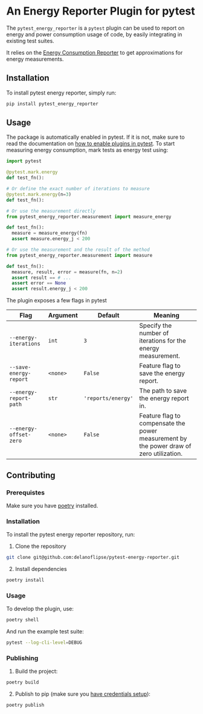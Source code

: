 # An Energy Reporter Plugin for pytest

The `pytest_energy_reporter` is a `pytest` plugin can be used to report on energy and power consumption usage of code, by easily integrating in existing test suites.

It relies on the [Energy Consumption Reporter](https://github.com/aron-hoogeveen/energy-consumption-reporter) to get approximations for energy measurements.

## Installation

To install pytest energy reporter, simply run:

```bash
pip install pytest_energy_reporter
```

## Usage

The package is automatically enabled in pytest. If it is not, make sure to read the documentation on [how to enable plugins in pytest](https://docs.pytest.org/en/stable/how-to/plugins.html). To start measuring energy consumption, mark tests as energy test using:

```python
import pytest

@pytest.mark.energy
def test_fn():

# Or define the exact number of iterations to measure
@pytest.mark.energy(n=3)
def test_fn():

# Or use the measurement directly
from pytest_energy_reporter.measurement import measure_energy

def test_fn():
  measure = measure_energy(fn)
  assert measure.energy_j < 200

# Or use the measurement and the result of the method
from pytest_energy_reporter.measurement import measure

def test_fn():
  measure, result, error = measure(fn, n=2)
  assert result == # ...
  assert error == None
  assert result.energy_j < 200
```

The plugin exposes a few flags in pytest

| Flag | Argument | Default | Meaning |
| --- | --- | --- | --- |
| `--energy-iterations` | `int` | `3` |  Specify the number of iterations for the energy measurement. |
| `--save-energy-report` | `<none>` | `False` | Feature flag to save the energy report.
| `--energy-report-path` | `str` | `'reports/energy'` | The path to save the energy report in.
| `--energy-offset-zero` | `<none>` | `False` | Feature flag to compensate the power measurement by the power draw of zero utilization.

## Contributing

### Prerequistes

Make sure you have [poetry](https://python-poetry.org/) installed.

### Installation

To install the pytest energy reporter repository, run:

1. Clone the repository
```bash
git clone git@github.com:delanoflipse/pytest-energy-reporter.git
```

2. Install dependencies 
```bash
poetry install
```
### Usage

To develop the plugin, use:

```bash
poetry shell
```

And run the example test suite:

```bash
pytest --log-cli-level=DEBUG
```

### Publishing

1. Build the project:

```bash
poetry build
```
2. Publish to pip (make sure you [have credentials setup](https://python-poetry.org/docs/repositories/#configuring-credentials)):
```bash
poetry publish
```